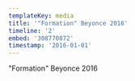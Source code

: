 ```yaml
---
templateKey: media
title: '"Formation" Beyonce 2016'
timeline: '2'
embed: '308770872'
timestamp: '2016-01-01'
---
```

"Formation" Beyonce 2016
